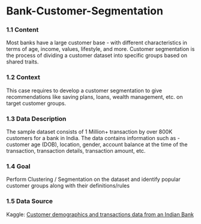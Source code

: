 # Bank-Customer-Segmentation

### 1.1 Content

Most banks have a large customer base - with different characteristics in terms of age, income, values, lifestyle, and more. Customer segmentation is the process of dividing a customer dataset into specific groups based on shared traits.

### 1.2 Context

This case requires to develop a customer segmentation to give recommendations like saving plans, loans, wealth management, etc. on target customer groups.

### 1.3 Data Description

The sample dataset consists of 1 Million+ transaction by over 800K customers for a bank in India. The data contains information such as - customer age (DOB), location, gender, account balance at the time of the transaction, transaction details, transaction amount, etc.

### 1.4 Goal

Perform Clustering / Segmentation on the dataset and identify popular customer groups along with their definitions/rules

### 1.5 Data Source

Kaggle: [Customer demographics and transactions data from an Indian Bank](https://www.kaggle.com/shivamb/bank-customer-segmentation)
